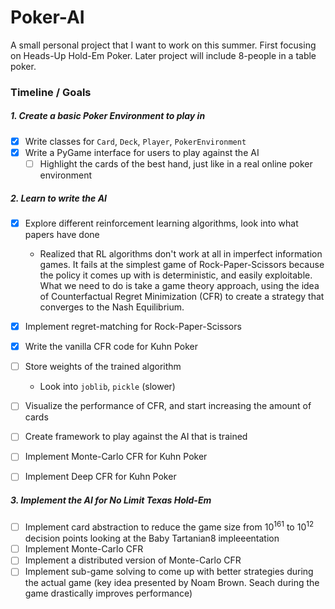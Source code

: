 # Poker-AI
A small personal project that I want to work on this summer. First focusing on Heads-Up Hold-Em Poker. Later project will include 8-people in a table poker. 

### Timeline / Goals 
##### 1. Create a basic Poker Environment to play in
- [x] Write classes for `Card`, `Deck`, `Player`, `PokerEnvironment`
- [x] Write a PyGame interface for users to play against the AI
	- [ ] Highlight the cards of the best hand, just like in a real online poker environment

##### 2. Learn to write the AI
- [x] Explore different reinforcement learning algorithms, look into what papers have done
	- Realized that RL algorithms don't work at all in imperfect information games. It fails at the simplest game of Rock-Paper-Scissors because the policy it comes up with is deterministic, and easily exploitable. What we need to do is take a game theory approach, using the idea of Counterfactual Regret Minimization (CFR) to create a strategy that converges to the Nash Equilibrium.
- [x] Implement regret-matching for Rock-Paper-Scissors
- [x] Write the vanilla CFR code for Kuhn Poker
- [ ] Store weights of the trained algorithm
	- Look into `joblib`, `pickle` (slower)
- [ ] Visualize the performance of CFR, and start increasing the amount of cards
- [ ] Create framework to play against the AI that is trained
- [ ] Implement Monte-Carlo CFR for Kuhn Poker
- [ ] Implement Deep CFR for Kuhn Poker


##### 3. Implement the AI for No Limit Texas Hold-Em
- [ ] Implement card abstraction to reduce the game size from $10^{161}$ to $10^{12}$ decision points looking at the Baby Tartanian8 impleeentation
- [ ] Implement Monte-Carlo CFR
- [ ] Implement a distributed version of Monte-Carlo CFR
- [ ] Implement sub-game solving to come up with better strategies during the actual game (key idea presented by Noam Brown. Seach during the game drastically improves performance)

